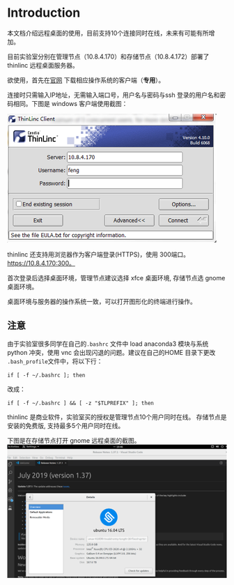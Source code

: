# Introduction

本文档介绍远程桌面的使用，目前支持10个连接同时在线，未来有可能有所增加。

目前实验室分别在管理节点（10.8.4.170）和存储节点（10.8.4.172）部署了 thinlinc 远程桌面服务器。

欲使用，首先在[官网](https://www.cendio.com/thinlinc/download) 下载相应操作系统的客户端（**专用**）。

连接时只需输入IP地址，无需输入端口号，用户名与密码与ssh 登录的用户名和密码相同。下图是 windows 客户端使用截图：

![](images/windows_remote_desktop_screenshot.png)

thinlinc 还支持用浏览器作为客户端登录(HTTPS)，使用 300端口。https://10.8.4.170:300。

首次登录后选择桌面环境，管理节点建议选择 xfce 桌面环境, 存储节点选 gnome 桌面环境。

桌面环境与服务器的操作系统一致，可以打开图形化的终端进行操作。


## 注意
由于实验室很多同学在自己的`.bashrc` 文件中 load anaconda3 模块与系统 python 冲突，使用 vnc 会出现闪退的问题。建议在自己的HOME 目录下更改
`.bash_profile`文件中，将以下行：
```shell
if [ -f ~/.bashrc ]; then
```
改成：
```shell 
if [ -f ~/.bashrc ] && [ -z "$TLPREFIX" ]; then
```

thinlinc 是商业软件，实验室买的授权是管理节点10个用户同时在线。
存储节点是安装的免费版, 支持最多5个用户同时在线。

下图是在存储节点打开 gnome 远程桌面的截图。
![](./vnc2.png)


